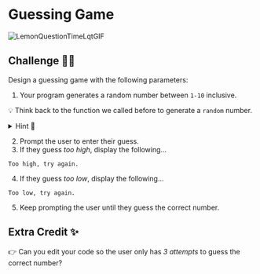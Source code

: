 # Guessing Game 
![LemonQuestionTimeLqtGIF](https://github.com/user-attachments/assets/4e37256f-72ef-49c9-bfe3-fd82e448b98d)


## Challenge 👨‍💻
Design a guessing game with the following parameters:

1. Your program generates a random number between ``1-10`` inclusive.

  💡 Think back to the function we called before to generate a ``random`` number.

  <details>
    <summary> Hint 👀 </summary>
    
  ````py
  import random
  
  random.randint()
  
  ````
  </details>

2. Prompt the user to enter their guess.
3. If they guess *too high*, display the following...
  ````
  Too high, try again.
  ````
4. If they guess *too low*, display the following...
  ````
  Too low, try again.
  ````
5. Keep prompting the user until they guess the correct number.
>

## Extra Credit ✨
👉 Can you edit your code so the user only has *3 attempts* to guess the correct number? 
